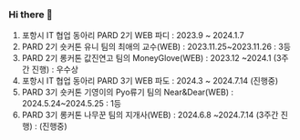 ### Hi there 👋

<!--
**LYH513/LYH513** is a ✨ _special_ ✨ repository because its `README.md` (this file) appears on your GitHub profile.

Here are some ideas to get you started:

- 🔭 I’m currently working on ...
- 🌱 I’m currently learning ...
- 👯 I’m looking to collaborate on ...
- 🤔 I’m looking for help with ...
- 💬 Ask me about ...
- 📫 How to reach me: ...
- 😄 Pronouns: ...
- ⚡ Fun fact: ...
-->
1. 포항시 IT 협업 동아리 PARD 2기 WEB 파디 : 2023.9 ~ 2024.1.7
2. PARD 2기 숏커톤 유니 팀의 최애의 교수(WEB) : 2023.11.25~2023.11.26 : 3등
3. PARD 2기 롱커톤 값진연고 팀의 MoneyGlove(WEB) : 2023.12 ~2024.1 (3주간 진행) : 우수상
4. 포항시 IT 협업 동아리 PARD 3기 WEB 파도 : 2024.3 ~ 2024.7.14 (진행중)
5. PARD 3기 숏커톤 기영이의 Pyo류기 팀의 Near&Dear(WEB) : 2024.5.24~2024.5.25 : 1등
6. PARD 3기 롱커톤 나무꾼 팀의 지개사(WEB) : 2024.6.8 ~2024.7.14 (3주간 진행) : (진행중)
